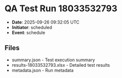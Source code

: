 # QA Test Run 18033532793

- **Date**: 2025-09-26 09:32:05 UTC
- **Initiator**: scheduled
- **Event**: schedule

## Files
- summary.json - Test execution summary
- results-18033532793.xlsx - Detailed test results
- metadata.json - Run metadata
